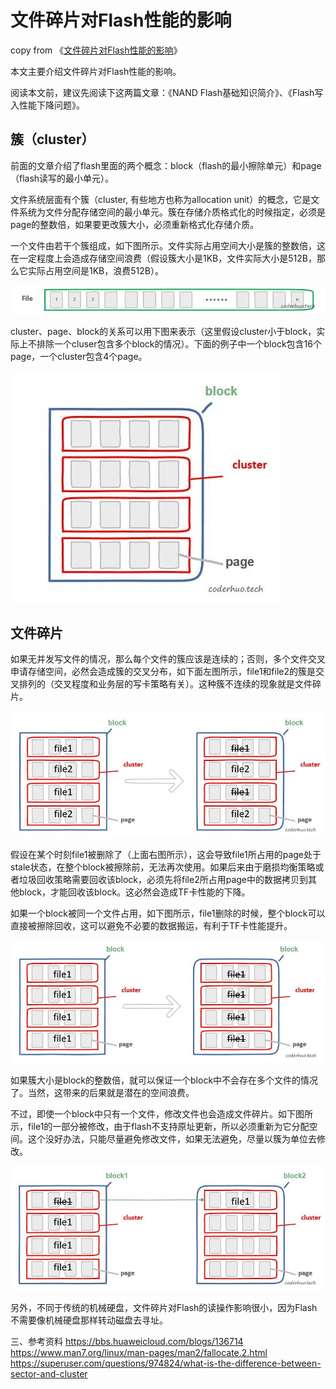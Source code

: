 # 文件碎片对Flash性能的影响

copy from 《[文件碎片对Flash性能的影响](http://blog.coderhuo.tech/2020/07/20/file_fragment/)》

本文主要介绍文件碎片对Flash性能的影响。

阅读本文前，建议先阅读下这两篇文章：《NAND Flash基础知识简介》、《Flash写入性能下降问题》。

## 簇（cluster）
前面的文章介绍了flash里面的两个概念：block（flash的最小擦除单元）和page（flash读写的最小单元）。

文件系统层面有个簇（cluster, 有些地方也称为allocation unit）的概念，它是文件系统为文件分配存储空间的最小单元。簇在存储介质格式化的时候指定，必须是page的整数倍，如果要更改簇大小，必须重新格式化存储介质。

一个文件由若干个簇组成，如下图所示。文件实际占用空间大小是簇的整数倍，这在一定程度上会造成存储空间浪费（假设簇大小是1KB，文件实际大小是512B，那么它实际占用空间是1KB，浪费512B）。

![avatar](images/file_cluster.jpg)

cluster、page、block的关系可以用下图来表示（这里假设cluster小于block，实际上不排除一个cluser包含多个block的情况）。下面的例子中一个block包含16个page，一个cluster包含4个page。

![avatar](images/block_page_cluster.jpg)

## 文件碎片
如果无并发写文件的情况，那么每个文件的簇应该是连续的；否则，多个文件交叉申请存储空间，必然会造成簇的交叉分布，如下面左图所示，file1和file2的簇是交叉排列的（交叉程度和业务层的写卡策略有关）。这种簇不连续的现象就是文件碎片。

![avatar](images/muilti_file_cross.jpg)

假设在某个时刻file1被删除了（上面右图所示），这会导致file1所占用的page处于stale状态，在整个block被擦除前，无法再次使用。如果后来由于磨损均衡策略或者垃圾回收策略需要回收该block，必须先将file2所占用page中的数据拷贝到其他block，才能回收该block。这必然会造成TF卡性能的下降。

如果一个block被同一个文件占用，如下图所示，file1删除的时候，整个block可以直接被擦除回收，这可以避免不必要的数据搬运，有利于TF卡性能提升。

![avatar](images/single_file_no_cross.jpg)

如果簇大小是block的整数倍，就可以保证一个block中不会存在多个文件的情况了。当然，这带来的后果就是潜在的空间浪费。

不过，即使一个block中只有一个文件，修改文件也会造成文件碎片。如下图所示，file1的一部分被修改，由于flash不支持原址更新，所以必须重新为它分配空间。这个没好办法，只能尽量避免修改文件，如果无法避免，尽量以簇为单位去修改。

![avatar](images/modify_file.jpg)

另外，不同于传统的机械硬盘，文件碎片对Flash的读操作影响很小，因为Flash不需要像机械硬盘那样转动磁盘去寻址。

三、参考资料
https://bbs.huaweicloud.com/blogs/136714
https://www.man7.org/linux/man-pages/man2/fallocate.2.html
https://superuser.com/questions/974824/what-is-the-difference-between-sector-and-cluster